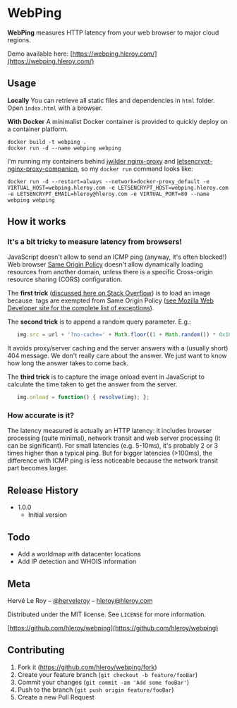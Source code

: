 # WebPing

__WebPing__ measures HTTP latency from your web browser to major cloud regions.

Demo available here: [https://webping.hleroy.com/](https://webping.hleroy.com/)

## Usage

__Locally__
You can retrieve all static files and dependencies in `html` folder. Open `ìndex.html` with a browser.

__With Docker__
A minimalist Docker container is provided to quickly deploy on a container platform.
```
docker build -t webping .
docker run -d --name webping webping
```

I'm running my containers behind [jwilder nginx-proxy](https://hub.docker.com/r/jwilder/nginx-proxy) and [letsencrypt-nginx-proxy-companion](https://github.com/nginx-proxy/docker-letsencrypt-nginx-proxy-companion), so my ```docker run``` command looks like:
```
docker run -d --restart=always --network=docker-proxy_default -e VIRTUAL_HOST=webping.hleroy.com -e LETSENCRYPT_HOST=webping.hleroy.com -e LETSENCRYPT_EMAIL=hleroy@hleroy.com -e VIRTUAL_PORT=80 --name webping webping
```

## How it works

### It's a bit tricky to measure latency from browsers!

JavaScript doesn't allow to send an ICMP ping (anyway, it's often blocked!)
Web browser [Same Origin Policy](https://en.wikipedia.org/wiki/Same-origin_policy) doesn't allow dynamically loading resources from another domain, unless there is a specific Cross-origin resource sharing (CORS) configuration.

The __first trick__ ([discussed here on Stack Overflow](https://stackoverflow.com/questions/4282151/is-it-possible-to-ping-a-server-from-javascript)) is to load an image because <IMG> tags are exempted from Same Origin Policy ([see Mozilla Web Developer site for the complete list of exceptions](https://developer.mozilla.org/en-US/docs/Web/Security/Same-origin_policy)).

The __second trick__ is to append a random query parameter. E.g.:
```javascript
   img.src = url + '?no-cache=' + Math.floor((1 + Math.random()) * 0x10000).toString(16);
```
It avoids proxy/server caching and the server answers with a (usually short) 404 message. We don't really care about the answer. We just want to know how long the answer takes to come back.

The __third trick__ is to capture the image onload event in JavaScript to calculate the time taken to get the answer from the server.
```javascript
   img.onload = function() { resolve(img); };
```

### How accurate is it?

The latency measured is actually an HTTP latency: it includes browser processing (quite minimal), network transit and web server processing (it can be significant). For small latencies (e.g. 5-10ms), it's probably 2 or 3 times higher than a typical ping. But for bigger latencies (>100ms), the difference with ICMP ping is less noticeable because the network transit part becomes larger.

## Release History

* 1.0.0
    * Initial version

## Todo
* Add a worldmap with datacenter locations
* Add IP detection and WHOIS information

## Meta

Hervé Le Roy – [@herveleroy](https://twitter.com/herveleroy) – hleroy@hleroy.com

Distributed under the MIT license. See ``LICENSE`` for more information.

[https://github.com/hleroy/webping](https://github.com/hleroy/webping)

## Contributing

1. Fork it (<https://github.com/hleroy/webping/fork>)
2. Create your feature branch (`git checkout -b feature/fooBar`)
3. Commit your changes (`git commit -am 'Add some fooBar'`)
4. Push to the branch (`git push origin feature/fooBar`)
5. Create a new Pull Request
